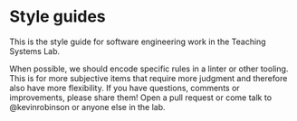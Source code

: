 # Style guides
This is the style guide for software engineering work in the Teaching Systems Lab.

When possible, we should encode specific rules in a linter or other tooling.  This is for more subjective items that require more judgment and therefore also have more flexibility.  If you have questions, comments or improvements, please share them!  Open a pull request or come talk to @kevinrobinson or anyone else in the lab.
